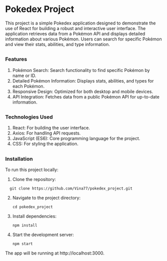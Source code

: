 # Pokedex Project

This project is a simple Pokedex application designed to demonstrate the use of React for building a robust and interactive user interface. The application retrieves data from a Pokémon API and displays detailed information about various Pokémon. Users can search for specific Pokémon and view their stats, abilities, and type information.

##

### Features
1. Pokémon Search: Search functionality to find specific Pokémon by name or ID.
2. Detailed Pokémon Information: Displays stats, abilities, and types for each Pokémon.
3. Responsive Design: Optimized for both desktop and mobile devices.
4. API Integration: Fetches data from a public Pokémon API for up-to-date information.

##

### Technologies Used
1. React: For building the user interface.
2. Axios: For handling API requests.
3. JavaScript (ES6): Core programming language for the project.
4. CSS: For styling the application.

##

### Installation

To run this project locally:

1. Clone the repository:
  ```
    git clone https://github.com/Vina77/pokedex_project.git
  ```

2. Navigate to the project directory:
   ```
   cd pokedex_project
   ```

3. Install dependencies:
   ```
   npm install
   ```

4. Start the development server:
   ```
   npm start
   ```

The app will be running at http://localhost:3000.

##
